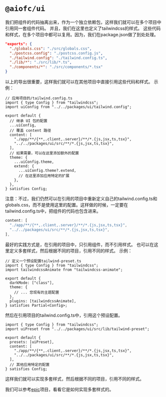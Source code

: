 # `@aiofc/ui`

我们把组件的代码抽离出来，作为一个独立依赖包，这样我们就可以在多个项目中引用同一套组件代码。
并且，我们在这里也定义了tailwindcss的样式。
这些代码和样式，在多个项目中都可以复用。因为，我们在package.json做了到处处理。

```json
"exports": {
  "./globals.css": "./src/globals.css",
  "./postcss.config": "./postcss.config.js",
  "./tailwind.config": "./tailwind.config.ts",
  "./lib/*": "./src/lib/*.ts",
  "./components/*": "./src/components/*.tsx"
}
```

以上的导出很重要，这样我们就可以在其他项目中直接引用这些代码和样式。
示例：

```tsx
// 应用项目的/tailwind.config.ts
import { type Config } from "tailwindcss";
import uiConfig from "../../packages/ui/tailwind.config";

export default {
  // 继承 UI 包的配置
  ...uiConfig,
  // 覆盖 content 路径
  content: [
    "./app/**/{**,.client,.server}/**/*.{js,jsx,ts,tsx}",
    "../../packages/ui/src/**/*.{js,jsx,ts,tsx}",
  ],
  // 如果需要，可以在这里添加额外的配置
  theme: {
    ...uiConfig.theme,
    extend: {
      ...uiConfig.theme?.extend,
      // 在这里添加应用特定的扩展
    },
  },
} satisfies Config;
```

注意：不过，我们仍然可以在引用的项目中重新定义自己的tailwind.config.ts和globals.css，而不是使用这里的配置。这样做的时候，一定要在tailwind.config.ts中，把组件的代码也包含进来。

```ts
content: [
  "./app/**/{**,.client,.server}/**/*.{js,jsx,ts,tsx}",
  "../../packages/ui/src/**/*.{js,jsx,ts,tsx}",
],
```

最好的实践方式是，在引用的项目中，只引用组件，而不引用样式。
也可以在这里定义多套样式，然后根据不同的项目，引用不同的样式。
示例：

```tsx
// 定义一个预设配置tailwind-preset.ts
import { type Config } from "tailwindcss";
import tailwindcssAnimate from "tailwindcss-animate";

export default {
  darkMode: ["class"],
  theme: {
    // ... 您现有的主题配置
  },
  plugins: [tailwindcssAnimate],
} satisfies Partial<Config>;
```

然后在引用项目的tailwind.config.ts中，引用这个预设配置。

```tsx
import { type Config } from "tailwindcss";
import uiPreset from "../../packages/ui/src/lib/tailwind-preset";

export default {
  presets: [uiPreset],
  content: [
    "./app/**/{**,.client,.server}/**/*.{js,jsx,ts,tsx}",
    "../../packages/ui/src/**/*.{js,jsx,ts,tsx}",
  ],
  // 其他应用特定的配置
} satisfies Config;
```

这样我们就可以实现多套样式，然后根据不同的项目，引用不同的样式。

我们可以参考[epic](https://github.com/aiofc/epic)项目，看看它是如何实现多套样式的。
